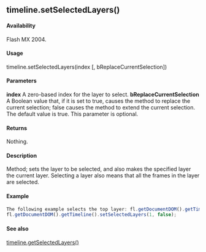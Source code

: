 ## timeline.setSelectedLayers()

#### Availability

Flash MX 2004.

#### Usage

timeline.setSelectedLayers(index \[, bReplaceCurrentSelection\])

#### Parameters

**index** A zero-based index for the layer to select.
**bReplaceCurrentSelection** A Boolean value that, if it is set to true, causes the method to replace the current selection; false causes the method to extend the current selection. The default value is true. This parameter is optional.

#### Returns

Nothing.

#### Description

Method; sets the layer to be selected, and also makes the specified layer the current layer. Selecting a layer also means that all the frames in the layer are selected.

#### Example

```javascript
The following example selects the top layer: fl.getDocumentDOM().getTimeline().setSelectedLayers(0); The following example adds the next layer to the selection:
fl.getDocumentDOM().getTimeline().setSelectedLayers(1, false);

```
#### See also

[timeline.getSelectedLayers()](#!AdobeDocs/developers-animatesdk-docs/test/Timeline_object/timeli26.md)
